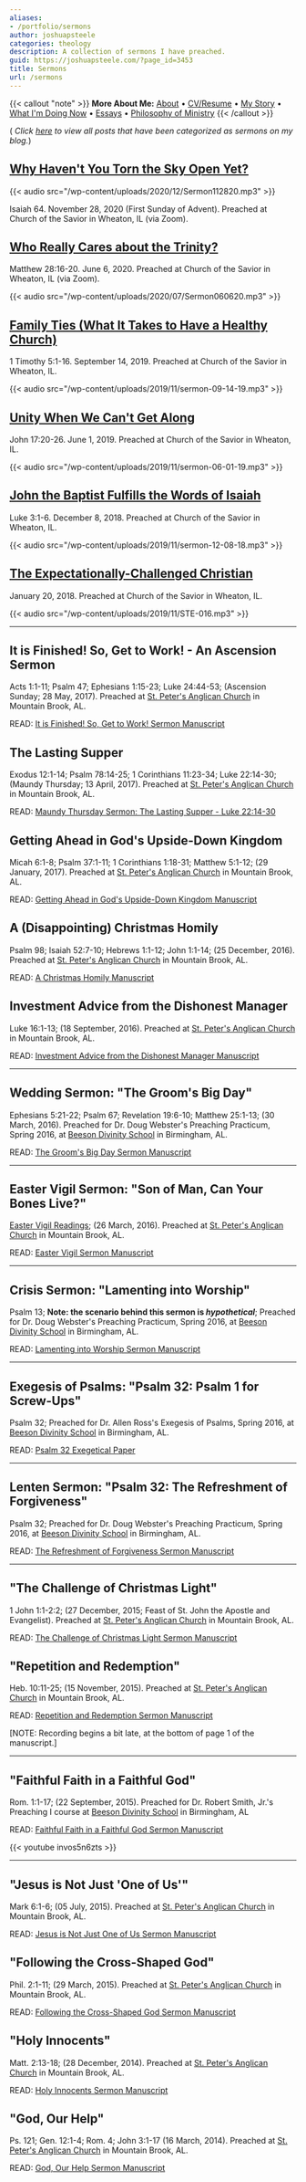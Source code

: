 ```yaml
---
aliases:
- /portfolio/sermons
author: joshuapsteele
categories: theology
description: A collection of sermons I have preached.
guid: https://joshuapsteele.com/?page_id=3453
title: Sermons
url: /sermons
---
```


{{< callout "note" >}}
**More About Me:** [About](/about) • [CV/Resume](/cv) • [My Story](/my-story) • [What I'm Doing Now](/now) • [Essays](/essays) • [Philosophy of Ministry](/philosophy-of-ministry)
{{< /callout >}}

( _Click [here](/category/sermons/) to view all posts that have been categorized as sermons on my blog._)

## [Why Haven't You Torn the Sky Open Yet?](/why-havent-you-torn-the-sky-open-yet-sermon-first-sunday-of-advent-2020/)

{{< audio src="/wp-content/uploads/2020/12/Sermon112820.mp3" >}}

Isaiah 64. November 28, 2020 (First Sunday of Advent). Preached at Church of the Savior in Wheaton, IL (via Zoom).

## [Who Really Cares about the Trinity?](https://friendsofthesavior.org/sermons/who-really-cares-about-the-trinity-josh-steele)

Matthew 28:16-20. June 6, 2020. Preached at Church of the Savior in Wheaton, IL (via Zoom).

{{< audio src="/wp-content/uploads/2020/07/Sermon060620.mp3" >}}

## [Family Ties (What It Takes to Have a Healthy Church)](https://friendsofthesavior.org/sermons/what-it-takes-to-have-a-healthy-church-family-ties-joshua-steele)

1 Timothy 5:1-16. September 14, 2019. Preached at Church of the Savior in Wheaton, IL.

{{< audio src="/wp-content/uploads/2019/11/sermon-09-14-19.mp3" >}}

## [Unity When We Can't Get Along](https://friendsofthesavior.org/sermons/unity-when-we-cant-get-along-josh-steele)

John 17:20-26. June 1, 2019. Preached at Church of the Savior in Wheaton, IL.

{{< audio src="/wp-content/uploads/2019/11/sermon-06-01-19.mp3" >}}

## [John the Baptist Fulfills the Words of Isaiah](https://friendsofthesavior.org/sermons/john-the-baptist-fulfills-the-words-of-isaiah-josh-steele)

Luke 3:1-6. December 8, 2018. Preached at Church of the Savior in Wheaton, IL.

{{< audio src="/wp-content/uploads/2019/11/sermon-12-08-18.mp3" >}}

## [The Expectationally-Challenged Christian](https://friendsofthesavior.org/sermons/the-expectationally-challenged-christian-josh-steele)

January 20, 2018. Preached at Church of the Savior in Wheaton, IL.

{{< audio src="/wp-content/uploads/2019/11/STE-016.mp3" >}}

* * *

## It is Finished! So, Get to Work! - An Ascension Sermon

Acts 1:1-11; Psalm 47; Ephesians 1:15-23; Luke 24:44-53; (Ascension Sunday; 28 May, 2017). Preached at [St. Peter's Anglican Church](http://stpetersbhm.org/) in Mountain Brook, AL.

READ: [It is Finished! So, Get to Work! Sermon Manuscript](/2017/06/13/it-is-finished-so-get-to-work-an-ascension-sermon/)

## The Lasting Supper

Exodus 12:1-14; Psalm 78:14-25; 1 Corinthians 11:23-34; Luke 22:14-30; (Maundy Thursday; 13 April, 2017). Preached at [St. Peter's Anglican Church](http://stpetersbhm.org/) in Mountain Brook, AL.

READ: [Maundy Thursday Sermon: The Lasting Supper - Luke 22:14-30](/maundy-thursday-sermon-the-lasting-supper-luke-2214-30/)

## Getting Ahead in God's Upside-Down Kingdom

Micah 6:1-8; Psalm 37:1-11; 1 Corinthians 1:18-31; Matthew 5:1-12; (29 January, 2017). Preached at [St. Peter's Anglican Church](http://stpetersbhm.org/) in Mountain Brook, AL.

READ: [Getting Ahead in God's Upside-Down Kingdom Manuscript](/getting-ahead-in-gods-upside-down-kingdom/)

## A (Disappointing) Christmas Homily

Psalm 98; Isaiah 52:7-10; Hebrews 1:1-12; John 1:1-14; (25 December, 2016). Preached at [St. Peter's Anglican Church](http://stpetersbhm.org/) in Mountain Brook, AL.

READ: [A Christmas Homily Manuscript](/a-christmas-homily/)

## Investment Advice from the Dishonest Manager

Luke 16:1-13; (18 September, 2016). Preached at [St. Peter's Anglican Church](http://stpetersbhm.org/) in Mountain Brook, AL.

READ: [Investment Advice from the Dishonest Manager Manuscript](/wp-content/uploads/2015/12/SERMON-Investment-Advice-from-the-Dishonest-Manager-Luke-16.1-13.pdf)

* * *

## Wedding Sermon: "The Groom's Big Day"

Ephesians 5:21-22; Psalm 67; Revelation 19:6-10; Matthew 25:1-13; (30 March, 2016). Preached for Dr. Doug Webster's Preaching Practicum, Spring 2016, at [Beeson Divinity School](http://www.beesondivinity.com/) in Birmingham, AL.

READ: [The Groom's Big Day Sermon Manuscript](/wp-content/uploads/2016/03/the-grooms-big-day-sermon-manuscript.pdf "The Groom's Big Day Sermon Manuscript")

* * *

## Easter Vigil Sermon: "Son of Man, Can Your Bones Live?"

[Easter Vigil Readings](http://lectionary.library.vanderbilt.edu/texts.php?id=131); (26 March, 2016). Preached at [St. Peter's Anglican Church](http://stpetersbhm.org/) in Mountain Brook, AL.

READ: [Easter Vigil Sermon Manuscript](/son-of-man-can-your-bones-live/)

* * *

## Crisis Sermon: "Lamenting into Worship"

Psalm 13; **Note: the scenario behind this sermon is _hypothetical_**; Preached for Dr. Doug Webster's Preaching Practicum, Spring 2016, at [Beeson Divinity School](http://www.beesondivinity.com/) in Birmingham, AL.

READ: [Lamenting into Worship Sermon Manuscript](/wp-content/uploads/2016/03/steele-crisis-sermon-psalm-13.pdf "Lamenting into Worship Sermon Manuscript")

* * *

## Exegesis of Psalms: "Psalm 32: Psalm 1 for Screw-Ups"

Psalm 32; Preached for Dr. Allen Ross's Exegesis of Psalms, Spring 2016, at [Beeson Divinity School](http://www.beesondivinity.com/) in Birmingham, AL.

READ: [Psalm 32 Exegetical Paper](/wp-content/uploads/2016/03/steele-psalm-32-exegetical-paper.pdf "Psalm 32 Exegetical Paper")

* * *

## Lenten Sermon: "Psalm 32: The Refreshment of Forgiveness"

Psalm 32; Preached for Dr. Doug Webster's Preaching Practicum, Spring 2016, at [Beeson Divinity School](http://www.beesondivinity.com/) in Birmingham, AL.

READ: [The Refreshment of Forgiveness Sermon Manuscript](/wp-content/uploads/2016/03/steele-lenten-sermon-psalm-32.pdf "The Refreshment of Forgiveness Sermon Manuscript")

* * *

## "The Challenge of Christmas Light"

1 John 1:1-2:2; (27 December, 2015; Feast of St. John the Apostle and Evangelist). Preached at [St. Peter's Anglican Church](http://stpetersbhm.org/) in Mountain Brook, AL.

READ: [The Challenge of Christmas Light Sermon Manuscript](/wp-content/uploads/2016/01/the-challenge-of-christmas-light-st-john-2015.pdf "The Challenge of Christmas Light Sermon Manuscript")

## "Repetition and Redemption"

Heb. 10:11-25; (15 November, 2015). Preached at [St. Peter's Anglican Church](http://stpetersbhm.org/) in Mountain Brook, AL.

READ: [Repetition and Redemption Sermon Manuscript](/wp-content/uploads/2015/12/repetition-and-redemption-hebrews-101.pdf "Repetition and Redemption Sermon Manuscript")

\[NOTE: Recording begins a bit late, at the bottom of page 1 of the manuscript.\]

* * *

## "Faithful Faith in a Faithful God"

Rom. 1:1-17; (22 September, 2015). Preached for Dr. Robert Smith, Jr.'s Preaching I course at [Beeson Divinity School](http://www.beesondivinity.com/) in Birmingham, AL

READ: [Faithful Faith in a Faithful God Sermon Manuscript](/wp-content/uploads/2015/12/faithful-faith-in-a-faithful-god-romans-1.pdf "Faithful Faith in a Faithful God Sermon Manuscript")

{{< youtube invos5n6zts >}}

* * *

## "Jesus is Not Just 'One of Us'"

Mark 6:1-6; (05 July, 2015). Preached at [St. Peter's Anglican Church](http://stpetersbhm.org/) in Mountain Brook, AL.

READ: [Jesus is Not Just One of Us Sermon Manuscript](/wp-content/uploads/2015/12/jesus-is-not-just-one-of-us-mark-61.pdf "Jesus is Not Just One of Us Sermon Manuscript")

## "Following the Cross-Shaped God"

Phil. 2:1-11; (29 March, 2015). Preached at [St. Peter's Anglican Church](http://stpetersbhm.org/) in Mountain Brook, AL.

READ: [Following the Cross-Shaped God Sermon Manuscript](/wp-content/uploads/2015/12/following-the-cross-shaped-god-philippians-21.pdf "Following the Cross-Shaped God Sermon Manuscript")

## "Holy Innocents"

Matt. 2:13-18; (28 December, 2014). Preached at [St. Peter's Anglican Church](http://stpetersbhm.org/) in Mountain Brook, AL.

READ: [Holy Innocents Sermon Manuscript](/wp-content/uploads/2015/12/holy-innocents-matthew-21.pdf "Holy Innocents Sermon Manuscript")

## "God, Our Help"

Ps. 121; Gen. 12:1-4; Rom. 4; John 3:1-17 (16 March, 2014). Preached at [St. Peter's Anglican Church](http://stpetersbhm.org/) in Mountain Brook, AL.

READ: [God, Our Help Sermon Manuscript](/wp-content/uploads/2015/12/god-our-help1.pdf "God, Our Help Sermon Manuscript")